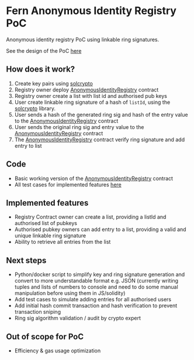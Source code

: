 # Fern Anonymous Identity Registry PoC
Anonymous identity registry PoC using linkable ring signatures.

See the design of the PoC [here](https://github.com/appliedblockchain/fern-research/blob/master/experiments/solcrypto-python/README.md)

## How does it work?
1. Create key pairs using [solcrypto](https://github.com/HarryR/solcrypto)
2. Registry owner deploy [AnonymousIdentityRegistry](truffle/contracts/AnonymousIdentityRegistry.sol) contract
3. Registry owner create a list with  list id and authorised pub keys
3. User create linkable ring signature of a hash of `listId`, using the [solcrypto](https://github.com/HarryR/solcrypto/blob/master/pysolcrypto/uaosring.py) library.
4. User sends a hash of the generated ring sig and hash of the entry value to the [AnonymousIdentityRegistry](truffle/contracts/AnonymousIdentityRegistry.sol) contract
5. User sends the original ring sig and entry value to the [AnonymousIdentityRegistry](truffle/contracts/AnonymousIdentityRegistry.sol) contract
6. The [AnonymousIdentityRegistry](truffle/contracts/AnonymousIdentityRegistry.sol) contract verify ring signature and add entry to list

## Code 
- Basic working version of the [AnonymousIdentityRegistry](truffle/contracts/AnonymousIdentityRegistry.sol) contract
- All test cases for implemented features [here](truffle/test/AnonymousIdentityRegistry.js)

## Implemented features
- Registry Contract owner can create a list, providing a listId and authorised list of pubkeys
- Authorised pubkey owners can add entry to a list, providing a valid and unique linkable ring signature
- Ability to retrieve all entries from the list

## Next steps
- Python/docker script to simplify key and ring signature generation and convert to more understandable format e.g. JSON (currently writing tuples and lists of numbers to console and need to do some manual manipulation before using them in JS/solidity)
- Add test cases to simulate adding entries for all authorised users
- Add initial hash commit transaction and hash verification to prevent transaction sniping
- Ring sig algorithm validation / audit by crypto expert

## Out of scope for PoC
- Efficiency & gas usage optimization
